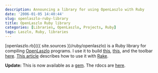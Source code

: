 ```yaml
---
description: Announcing a library for using OpenLaszlo with Ruby
date: '2006-01-05 14:40:44'
slug: openlaszlo-ruby-library
title: OpenLaszlo Ruby library
categories: [Libraries, OpenLaszlo, Projects, Ruby]
tags: Laszlo, Ruby, libraries
---
```


[openlaszlo.rb]({{ site.sources }}/ruby/openlaszlo) is a Ruby library for compiling [OpenLaszlo](http://openlaszlo.org) programs.  I use it to build [this](/words), [this](http://expialidocio.us), and the toolbar [here](/projects).  [This article](http://weblog.openlaszlo.org/archives/2006/01/deploying-openlaszlo-applications-with-rake/) describes how to use it with [Rake](http://www.martinfowler.com/articles/rake.html).

<!-- more -->

**Update:**  This is now available as a [gem](http://rubyforge.org/ropenlaszlo).  The rdocs are [here](http://ropenlaszlo.rubyforge.org).
